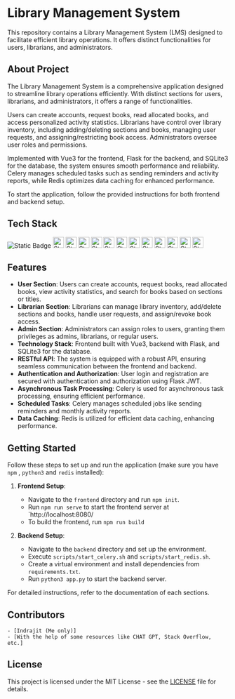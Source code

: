 # Library Management System

This repository contains a Library Management System (LMS) designed to facilitate efficient library operations. It offers distinct functionalities for users, librarians, and administrators.

## About Project

The Library Management System is a comprehensive application designed to streamline library operations efficiently. With distinct sections for users, librarians, and administrators, it offers a range of functionalities.

Users can create accounts, request books, read allocated books, and access personalized activity statistics. Librarians have control over library inventory, including adding/deleting sections and books, managing user requests, and assigning/restricting book access. Administrators oversee user roles and permissions.

Implemented with Vue3 for the frontend, Flask for the backend, and SQLite3 for the database, the system ensures smooth performance and reliability. Celery manages scheduled tasks such as sending reminders and activity reports, while Redis optimizes data caching for enhanced performance.

To start the application, follow the provided instructions for both frontend and backend setup.

## Tech Stack
<img alt="Static Badge" src="https://img.shields.io/badge/Python-blue?style=plastic&logo=python&logoColor=yellow"> 
<img alt="Static Badge" src="https://img.shields.io/badge/SQLite_3-brightgreen?style=plastic&logo=sqlite&logoColor=white" height="25">
<img alt="Static Badge" src="https://img.shields.io/badge/flask-%23000.svg?style=for-the-badge&logo=flask&logoColor=white" height="25"> 
<img alt="Static Badge" src="https://img.shields.io/badge/Flask_Security_too-black?style=plastic&logo=flask&logoColor=white" height="25">
<img alt="Static Badge" src="https://img.shields.io/badge/Redis-%23ae1710?style=plastic&logo=redis&logoColor=white" height="25"> 
<img alt="Static Badge" src="https://img.shields.io/badge/Celery-brightgreen?style=plastic&logo=celery&logoColor=black" height="25">
<img alt="Static Badge" src="https://img.shields.io/badge/Messaging_Queues-orange?style=plastic&logo=stackexchange&logoColor=white" height="25">
<img alt="Static Badge" src="https://img.shields.io/badge/Git-%23ae1710?style=plastic&logo=git&logoColor=white" height="25">
<img alt="Static Badge" src="https://img.shields.io/badge/NPM-magenta?style=plastic&logo=npm&logoColor=white" height="25">
<img alt="Static Badge" src="https://img.shields.io/badge/Javascript-yellow?style=plastic&logo=Javascript&logoColor=black" height="25">
<img alt="Static Badge" src="https://img.shields.io/badge/VueJS-grey?style=plastic&logo=vue.js&logoColor=green" height="25">
<img alt="Static Badge" src="https://img.shields.io/badge/REST_API-%23f4f8af?style=plastic&logo=academia&logoColor=purple" height="25">
<img alt="Static Badge" src="https://img.shields.io/badge/Postman-white?style=plastic&logo=postman&logoColor=red" height="25">

## Features

- **User Section**: Users can create accounts, request books, read allocated books, view activity statistics, and search for books based on sections or titles.
- **Librarian Section**: Librarians can manage library inventory, add/delete sections and books, handle user requests, and assign/revoke book access.
- **Admin Section**: Administrators can assign roles to users, granting them privileges as admins, librarians, or regular users.
- **Technology Stack**: Frontend built with Vue3, backend with Flask, and SQLite3 for the database.
- **RESTful API**: The system is equipped with a robust API, ensuring seamless communication between the frontend and backend.
- **Authentication and Authorization**: User login and registration are secured with authentication and authorization using Flask JWT.
- **Asynchronous Task Processing**: Celery is used for asynchronous task processing, ensuring efficient performance.
- **Scheduled Tasks**: Celery manages scheduled jobs like sending reminders and monthly activity reports.
- **Data Caching**: Redis is utilized for efficient data caching, enhancing performance.

## Getting Started

Follow these steps to set up and run the application (make sure you have `npm` , `python3` and `redis` installed):

1. **Frontend Setup**:

   - Navigate to the `frontend` directory and run `npm init`.
   - Run `npm run serve` to start the frontend server at `http://localhost:8080/
   - To build the frontend, run `npm run build`

2. **Backend Setup**:

    - Navigate to the `backend` directory and set up the environment.
    - Execute `scripts/start_celery.sh` and `scripts/start_redis.sh`.
    - Create a virtual environment and install dependencies from `requirements.txt`.
    - Run `python3 app.py` to start the backend server.

For detailed instructions, refer to the documentation of each sections.

## Contributors

    - [Indrajit (Me only)]
    - [With the help of some resources like CHAT GPT, Stack Overflow, etc.]

## License

This project is licensed under the MIT License - see the [LICENSE](LICENSE) file for details.
